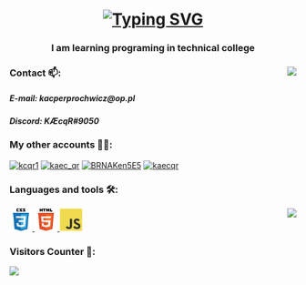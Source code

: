 

<h1 align="center"><a href="https://git.io/typing-svg"><img src="https://readme-typing-svg.demolab.com?font=Fira+Code&size=30&pause=1000&center=true&width=435&lines=Hi!+%F0%9F%91%8B+I'm+Kacper" alt="Typing SVG" /></a> </h1>
<h3 align="center">I am learning programing in technical college</h3>

<h3 align="left">Contact 📫: <img align="right" src="https://github-readme-stats.vercel.app/api?username=kaecqr&show_icons=true&theme=city_lights" /></h3>


<h5>E-mail: kacperprochwicz@op.pl</h5>
<h5>Discord: KÆcqR#9050</h5>


<h3 align="left">My other accounts 🐱‍👤:</h3>
<p align="left">
<a href="https://twitter.com/kcqr1" target="blank"><img align="center" src="https://raw.githubusercontent.com/rahuldkjain/github-profile-readme-generator/master/src/images/icons/Social/twitter.svg" alt="kcqr1" height="30" width="40" /></a>
<a href="https://instagram.com/kaec_qr" target="blank"><img align="center" src="https://raw.githubusercontent.com/rahuldkjain/github-profile-readme-generator/master/src/images/icons/Social/instagram.svg" alt="kaec_qr" height="30" width="40" /></a>
<a href="https://discord.gg/BRNAKen5E5" target="blank"><img align="center" src="https://raw.githubusercontent.com/rahuldkjain/github-profile-readme-generator/master/src/images/icons/Social/discord.svg" alt="BRNAKen5E5" height="30" width="40" /></a>
<a href="https://codepen.io/kaecqr" target="blank"><img align="center" src="https://raw.githubusercontent.com/rahuldkjain/github-profile-readme-generator/master/src/images/icons/Social/codepen.svg" alt="kaecqr" height="30" width="40" /></a>
</p>


<h3 align="left">Languages and tools 🛠: </h3>
<p align="left"> <img align="right" src="https://github-readme-streak-stats.herokuapp.com?user=KAEcqR&theme=city-lights&border=DDDDDD)](https://git.io/streak-stats)">
<a href="https://www.w3schools.com/css/" target="_blank" rel="noreferrer"> <img src="https://raw.githubusercontent.com/devicons/devicon/master/icons/css3/css3-original-wordmark.svg" alt="css3" width="40" height="40"/> </a> <a href="https://www.w3.org/html/" target="_blank" rel="noreferrer"> <img src="https://raw.githubusercontent.com/devicons/devicon/master/icons/html5/html5-original-wordmark.svg" alt="html5" width="40" height="40"/> </a> <a href="https://developer.mozilla.org/en-US/docs/Web/JavaScript" target="_blank" rel="noreferrer"> <img src="https://raw.githubusercontent.com/devicons/devicon/master/icons/javascript/javascript-original.svg" alt="javascript" width="40" height="40"/> </a> 
</p>

<h3 align="left">Visitors Counter 👀:</h3>
<img src="https://profile-counter.glitch.me/KAEcqR/count.svg" />


